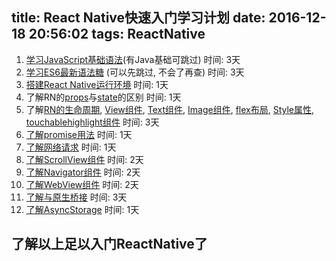 title: React Native快速入门学习计划
date: 2016-12-18 20:56:02
tags: ReactNative
---
1. [学习JavaScript基础语法](http://howiefh.github.io/2015/08/28/javascript-grammar/)(有Java基础可跳过) 时间: 3天
2. [学习ES6最新语法糖](http://es6.ruanyifeng.com/) (可以先跳过, 不会了再查) 时间: 3天
3. [搭建React Native运行环境](http://reactnative.cn/docs/0.41/getting-started.html#content) 时间: 1天
4. 了解RN的[props](http://reactnative.cn/docs/0.41/props.html#content)与[state](http://reactnative.cn/docs/0.41/state.html#content)的区别 时间: 1天
5. 了解[RN的生命周期](http://www.race604.com/react-native-component-lifecycle/), [View组件](http://reactnative.cn/docs/0.41/view.html#content), [Text组件](http://reactnative.cn/docs/0.41/text.html#content), [Image组件](http://reactnative.cn/docs/0.41/image.html#content), [flex布局](https://segmentfault.com/a/1190000002658374), [Style属性](http://reactnative.cn/docs/0.41/navigator.html#content), [touchablehighlight组件](http://reactnative.cn/docs/0.41/touchablehighlight.html#content) 时间: 3天
6. [了解promise用法](http://www.jianshu.com/p/174d9892283f) 时间: 1天
7. [了解网络请求](http://reactnative.cn/docs/0.41/network.html#content) 时间: 1天
8. [了解ScrollView组件](http://reactnative.cn/docs/0.41/scrollview.html#content) 时间: 2天
9. [了解Navigator组件](http://reactnative.cn/docs/0.41/navigator.html#content) 时间: 2天
10. [了解WebView组件](http://reactnative.cn/docs/0.41/webview.html#content) 时间: 2天
11. [了解与原生桥接](http://reactnative.cn/docs/0.41/native-modules-android.html#content) 时间: 3天
12. [了解AsyncStorage](http://reactnative.cn/docs/next/asyncstorage.html) 时间: 1天

## 了解以上足以入门ReactNative了

